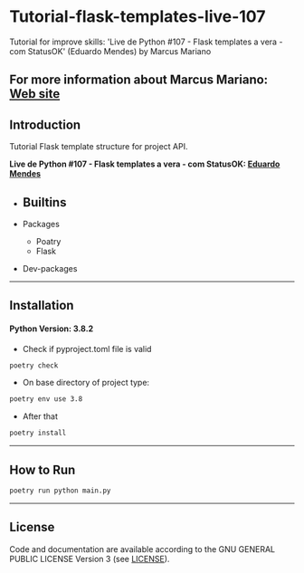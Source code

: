 # Tutorial-flask-templates-live-107

Tutorial for improve skills: 'Live de Python #107 - Flask templates a vera - com StatusOK' (Eduardo Mendes) by Marcus Mariano


**For more information about Marcus Mariano: [Web site](https://marcusmariano.github.io/mmariano/)**  
---

## Introduction

Tutorial Flask template structure for project API.

**Live de Python #107 - Flask templates a vera - com StatusOK: [Eduardo Mendes](https://www.youtube.com/watch?v=16-O7_K3djo&t=1139s)**  

- Builtins
    -

- Packages
    - Poatry
    - Flask     

- Dev-packages

---

## Installation

#### Python Version: 3.8.2

- Check if pyproject.toml file is valid

```sh
poetry check
```

- On base directory of project type:

```sh
poetry env use 3.8
```

- After that

```sh
poetry install
```
---

## How to Run

```sh
poetry run python main.py

```

---

## License

Code and documentation are available according to the GNU GENERAL PUBLIC LICENSE Version 3 (see [LICENSE](https://www.gnu.org/licenses/gpl.html)).
